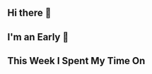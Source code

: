 ## Hi there 👋

## I'm an Early 🐤

<!--START_SECTION:waka-->
<!--END_SECTION:waka-->

## This Week I Spent My Time On

<!--START_SECTION:waka-weekly-->
<!--END_SECTION:waka-weekly-->

